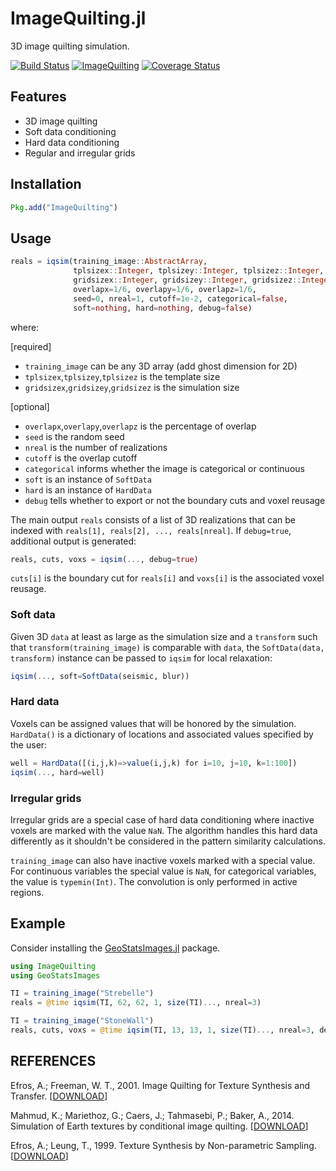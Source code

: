 ImageQuilting.jl
================

3D image quilting simulation.

[![Build Status](https://travis-ci.org/juliohm/ImageQuilting.jl.svg?branch=master)](https://travis-ci.org/juliohm/ImageQuilting.jl)
[![ImageQuilting](http://pkg.julialang.org/badges/ImageQuilting_nightly.svg)](http://pkg.julialang.org/?pkg=ImageQuilting&ver=nightly)
[![Coverage Status](https://coveralls.io/repos/juliohm/ImageQuilting.jl/badge.svg?branch=master)](https://coveralls.io/r/juliohm/ImageQuilting.jl?branch=master)

Features
--------

* 3D image quilting
* Soft data conditioning
* Hard data conditioning
* Regular and irregular grids

Installation
------------

```julia
Pkg.add("ImageQuilting")
```

Usage
-----

```julia
reals = iqsim(training_image::AbstractArray,
              tplsizex::Integer, tplsizey::Integer, tplsizez::Integer,
              gridsizex::Integer, gridsizey::Integer, gridsizez::Integer;
              overlapx=1/6, overlapy=1/6, overlapz=1/6,
              seed=0, nreal=1, cutoff=1e-2, categorical=false,
              soft=nothing, hard=nothing, debug=false)
```

where:

[required]

* `training_image` can be any 3D array (add ghost dimension for 2D)
* `tplsizex`,`tplsizey`,`tplsizez` is the template size
* `gridsizex`,`gridsizey`,`gridsizez` is the simulation size

[optional]

* `overlapx`,`overlapy`,`overlapz` is the percentage of overlap
* `seed` is the random seed
* `nreal` is the number of realizations
* `cutoff` is the overlap cutoff
* `categorical` informs whether the image is categorical or continuous
* `soft` is an instance of `SoftData`
* `hard` is an instance of `HardData`
* `debug` tells whether to export or not the boundary cuts and voxel reusage

The main output `reals` consists of a list of 3D realizations that can be indexed with
`reals[1], reals[2], ..., reals[nreal]`. If `debug=true`, additional output is generated:

```julia
reals, cuts, voxs = iqsim(..., debug=true)
```

`cuts[i]` is the boundary cut for `reals[i]` and `voxs[i]` is the associated voxel reusage.

### Soft data

Given 3D `data` at least as large as the simulation size and a `transform` such that
`transform(training_image)` is comparable with `data`, the `SoftData(data, transform)`
instance can be passed to `iqsim` for local relaxation:

```julia
iqsim(..., soft=SoftData(seismic, blur))
```

### Hard data

Voxels can be assigned values that will be honored by the simulation. `HardData()` is a dictionary of locations and associated values specified by the user:

```julia
well = HardData([(i,j,k)=>value(i,j,k) for i=10, j=10, k=1:100])
iqsim(..., hard=well)
```

### Irregular grids

Irregular grids are a special case of hard data conditioning where inactive voxels are marked with the value `NaN`. The algorithm handles this hard data differently as it shouldn't be considered in the pattern similarity calculations.

`training_image` can also have inactive voxels marked with a special value. For continuous variables the special value is `NaN`, for categorical variables, the value is `typemin(Int)`. The convolution is only performed in active regions.

Example
-------

Consider installing the [GeoStatsImages.jl](https://github.com/juliohm/GeoStatsImages.jl) package.

```julia
using ImageQuilting
using GeoStatsImages

TI = training_image("Strebelle")
reals = @time iqsim(TI, 62, 62, 1, size(TI)..., nreal=3)

TI = training_image("StoneWall")
reals, cuts, voxs = @time iqsim(TI, 13, 13, 1, size(TI)..., nreal=3, debug=true)
```

REFERENCES
----------

Efros, A.; Freeman, W. T., 2001. Image Quilting for Texture Synthesis and Transfer. [[DOWNLOAD](http://graphics.cs.cmu.edu/people/efros/research/quilting.html)]

Mahmud, K.; Mariethoz, G.; Caers, J.; Tahmasebi, P.; Baker, A., 2014. Simulation of Earth textures by conditional image quilting. [[DOWNLOAD](http://dx.doi.org/10.1002/2013WR015069)]

Efros, A.; Leung, T., 1999. Texture Synthesis by Non-parametric Sampling. [[DOWNLOAD](http://graphics.cs.cmu.edu/people/efros/research/EfrosLeung.html)]
